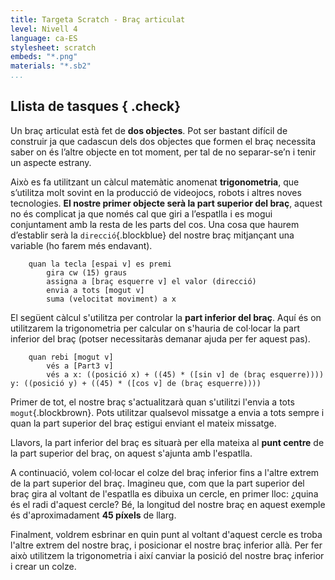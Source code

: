 ```yaml
---
title: Targeta Scratch - Braç articulat
level: Nivell 4
language: ca-ES
stylesheet: scratch
embeds: "*.png"
materials: "*.sb2"
...
```


## Llista de tasques { .check}

Un braç articulat està fet de **dos objectes**. Pot ser bastant difícil de construir ja que cadascun dels dos objectes que formen el braç necessita saber on és l’altre objecte en tot moment, per tal de no separar-se’n i tenir un  aspecte estrany.

Això es fa utilitzant un càlcul matemàtic anomenat **trigonometria**, que s’utilitza molt sovint en la producció de videojocs, robots i altres noves tecnologies. **El nostre primer objecte serà la part superior del braç**, aquest no és complicat ja que només cal que giri a l’espatlla i es mogui conjuntament amb la resta de les parts del cos. Una cosa que haurem d’establir serà la `direcció`{.blockblue} del nostre braç mitjançant una variable (ho farem més endavant).

```scratch
	quan la tecla [espai v] es premi
		gira cw (15) graus
		assigna a [braç esquerre v] el valor (direcció)
		envia a tots [mogut v]
		suma (velocitat moviment) a x
```

El següent càlcul s'utilitza per controlar la **part inferior del braç**. Aquí és on utilitzarem la trigonometria per calcular on s'hauria de col·locar la part inferior del braç (potser necessitaràs demanar ajuda per fer aquest pas).

```scratch
	quan rebi [mogut v]
		vés a [Part3 v]
		vés a x: ((posició x) + ((45) * ([sin v] de (braç esquerre)))) y: ((posició y) + ((45) * ([cos v] de (braç esquerre))))
```

Primer de tot, el nostre braç s'actualitzarà quan s'utilitzi l'envia a tots `mogut`{.blockbrown}. Pots utilitzar qualsevol missatge a envia a tots sempre i quan la part superior del braç estigui enviant el mateix missatge.

Llavors, la part inferior del braç es situarà per ella mateixa al **punt centre** de la part superior del braç, on aquest s'ajunta amb l'espatlla.

A continuació, volem col·locar el colze del braç inferior fins a l'altre extrem de la part superior del braç. Imagineu que, com que la part superior del braç gira al voltant de l'espatlla es dibuixa un cercle, en primer lloc: ¿quina és el radi d'aquest cercle? Bé, la longitud del nostre braç en aquest exemple és d'aproximadament **45 píxels** de llarg.

Finalment, voldrem esbrinar en quin punt al voltant d'aquest cercle es troba l'altre extrem del nostre braç, i posicionar el nostre braç inferior allà. Per fer això utilitzem la trigonometria i així canviar la posició del nostre braç inferior i crear un colze.

